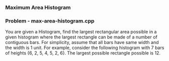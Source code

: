 ### Maximum Area Histogram

### Problem - max-area-histogram.cpp
You are given a Histogram, find the largest rectangular area possible in a given histogram where the largest rectangle can be made of a number of contiguous bars. For simplicity, assume that all bars have same width and the width is 1 unit.
For example, consider the following histogram with 7 bars of heights {6, 2, 5, 4, 5, 2, 6}. The largest possible rectangle possible is 12. 


